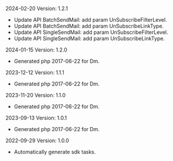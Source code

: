 2024-02-20 Version: 1.2.1
- Update API BatchSendMail: add param UnSubscribeFilterLevel.
- Update API BatchSendMail: add param UnSubscribeLinkType.
- Update API SingleSendMail: add param UnSubscribeFilterLevel.
- Update API SingleSendMail: add param UnSubscribeLinkType.


2024-01-15 Version: 1.2.0
- Generated php 2017-06-22 for Dm.

2023-12-12 Version: 1.1.1
- Generated php 2017-06-22 for Dm.

2023-11-20 Version: 1.1.0
- Generated php 2017-06-22 for Dm.

2023-09-13 Version: 1.0.1
- Generated php 2017-06-22 for Dm.

2022-09-29 Version: 1.0.0
- Automatically generate sdk tasks.

